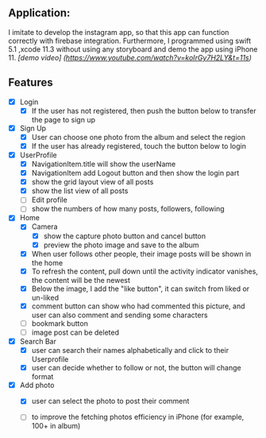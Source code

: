 ## Application: 

I imitate to develop the instagram app,  so that this app can function correctly with firebase integration. Furthermore, I programmed using swift 5.1 ,xcode 11.3 without using any storyboard and demo the app using iPhone 11.
*[demo video] (https://www.youtube.com/watch?v=koIrGy7H2LY&t=11s)*

## Features
- [x] Login
     - [x] If the user has not registered, then push the button below to transfer the page to sign up
- [x] Sign Up
     - [x] User can choose one photo from the album and select the region
     - [x] If the user has already registered, touch the button below to login
- [x] UserProfile
    - [x] NavigationItem.title will show the userName
    - [x] NavigationItem add Logout button and then show the login part
    - [x] show the grid layout view of all posts
    - [x] show the list view of all posts
    - [ ] Edit profile
    - [ ] show the numbers of how many posts, followers, following
- [x] Home
    - [x] Camera
        - [x] show the capture photo button and cancel button
        - [x] preview the photo image and save to the album
    - [x] When user follows other people, their image posts will be shown in the home
    - [x] To refresh the content, pull down until the activity indicator vanishes, the content will be the newest
    - [x] Below the image, I add the "like button", it can switch from liked or un-liked
    - [x] comment button can show who had commented this picture, and user can also comment and sending some characters
    - [ ] bookmark button
    - [ ] image post can be deleted 
- [x] Search Bar
    - [x] user can search their names alphabetically and click to their Userprofile   
    - [x] user can decide whether to follow or not, the button will change format
- [x] Add photo
    - [x] user can select the photo to post their comment
    - [ ] to improve the fetching photos efficiency in iPhone (for example, 100+ in album)
    
